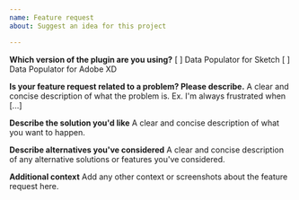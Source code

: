 ```yaml
---
name: Feature request
about: Suggest an idea for this project

---
```


**Which version of the plugin are you using?**
[ ] Data Populator for Sketch
[ ] Data Populator for Adobe XD

**Is your feature request related to a problem? Please describe.**
A clear and concise description of what the problem is. Ex. I'm always frustrated when [...]

**Describe the solution you'd like**
A clear and concise description of what you want to happen.

**Describe alternatives you've considered**
A clear and concise description of any alternative solutions or features you've considered.

**Additional context**
Add any other context or screenshots about the feature request here.
